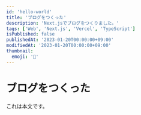 ```yaml
---
id: 'hello-world'
title: 'ブログをつくった'
description: 'Next.jsでブログをつくりました。'
tags: ['Web', 'Next.js', 'Vercel', 'TypeScript']
isPublished: false
publishedAt: '2023-01-20T00:00:00+09:00'
modifiedAt: '2023-01-20T00:00:00+09:00'
thumbnail:
  emoji: '📝'
---
```


# ブログをつくった

これは本文です。
